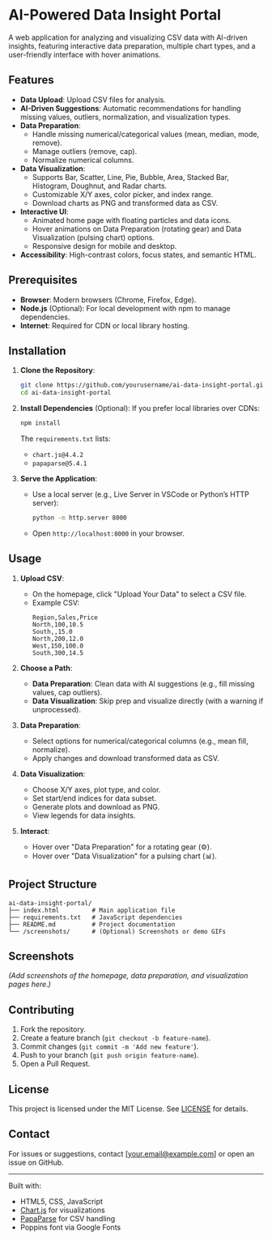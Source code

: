 # AI-Powered Data Insight Portal

A web application for analyzing and visualizing CSV data with AI-driven insights, featuring interactive data preparation, multiple chart types, and a user-friendly interface with hover animations.

## Features
- **Data Upload**: Upload CSV files for analysis.
- **AI-Driven Suggestions**: Automatic recommendations for handling missing values, outliers, normalization, and visualization types.
- **Data Preparation**:
  - Handle missing numerical/categorical values (mean, median, mode, remove).
  - Manage outliers (remove, cap).
  - Normalize numerical columns.
- **Data Visualization**:
  - Supports Bar, Scatter, Line, Pie, Bubble, Area, Stacked Bar, Histogram, Doughnut, and Radar charts.
  - Customizable X/Y axes, color picker, and index range.
  - Download charts as PNG and transformed data as CSV.
- **Interactive UI**:
  - Animated home page with floating particles and data icons.
  - Hover animations on Data Preparation (rotating gear) and Data Visualization (pulsing chart) options.
  - Responsive design for mobile and desktop.
- **Accessibility**: High-contrast colors, focus states, and semantic HTML.

## Prerequisites
- **Browser**: Modern browsers (Chrome, Firefox, Edge).
- **Node.js** (Optional): For local development with npm to manage dependencies.
- **Internet**: Required for CDN or local library hosting.

## Installation
1. **Clone the Repository**:
   ```bash
   git clone https://github.com/yourusername/ai-data-insight-portal.git
   cd ai-data-insight-portal
   ```

2. **Install Dependencies** (Optional):
   If you prefer local libraries over CDNs:
   ```bash
   npm install
   ```
   The `requirements.txt` lists:
   - `chart.js@4.4.2`
   - `papaparse@5.4.1`

3. **Serve the Application**:
   - Use a local server (e.g., Live Server in VSCode or Python’s HTTP server):
     ```bash
     python -m http.server 8000
     ```
   - Open `http://localhost:8000` in your browser.

## Usage
1. **Upload CSV**:
   - On the homepage, click "Upload Your Data" to select a CSV file.
   - Example CSV:
     ```csv
     Region,Sales,Price
     North,100,10.5
     South,,15.0
     North,200,12.0
     West,150,100.0
     South,300,14.5
     ```

2. **Choose a Path**:
   - **Data Preparation**: Clean data with AI suggestions (e.g., fill missing values, cap outliers).
   - **Data Visualization**: Skip prep and visualize directly (with a warning if unprocessed).

3. **Data Preparation**:
   - Select options for numerical/categorical columns (e.g., mean fill, normalize).
   - Apply changes and download transformed data as CSV.

4. **Data Visualization**:
   - Choose X/Y axes, plot type, and color.
   - Set start/end indices for data subset.
   - Generate plots and download as PNG.
   - View legends for data insights.

5. **Interact**:
   - Hover over "Data Preparation" for a rotating gear (⚙️).
   - Hover over "Data Visualization" for a pulsing chart (📊).

## Project Structure
```
ai-data-insight-portal/
├── index.html         # Main application file
├── requirements.txt   # JavaScript dependencies
├── README.md          # Project documentation
└── /screenshots/      # (Optional) Screenshots or demo GIFs
```

## Screenshots
*(Add screenshots of the homepage, data preparation, and visualization pages here.)*

## Contributing
1. Fork the repository.
2. Create a feature branch (`git checkout -b feature-name`).
3. Commit changes (`git commit -m 'Add new feature'`).
4. Push to your branch (`git push origin feature-name`).
5. Open a Pull Request.

## License
This project is licensed under the MIT License. See [LICENSE](LICENSE.md) for details.

## Contact
For issues or suggestions, contact [your.email@example.com] or open an issue on GitHub.

---

Built with:
- HTML5, CSS, JavaScript
- [Chart.js](https://www.chartjs.org/) for visualizations
- [PapaParse](https://www.papaparse.com/) for CSV handling
- Poppins font via Google Fonts
